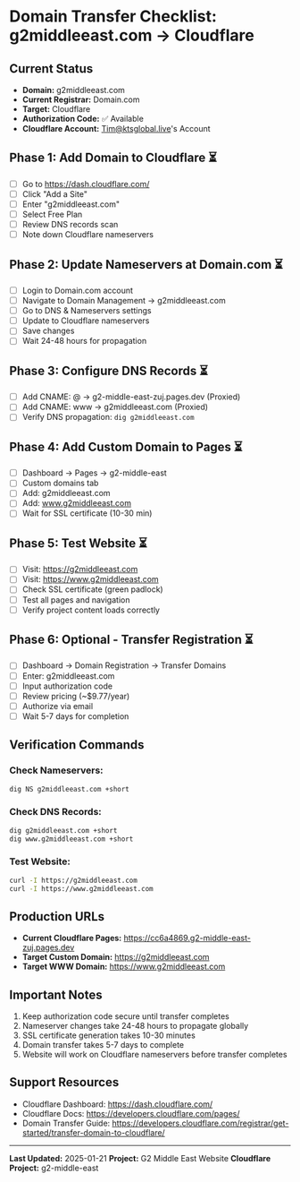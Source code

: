 # Domain Transfer Checklist: g2middleeast.com → Cloudflare

## Current Status
- **Domain:** g2middleeast.com
- **Current Registrar:** Domain.com
- **Target:** Cloudflare
- **Authorization Code:** ✅ Available
- **Cloudflare Account:** Tim@ktsglobal.live's Account

## Phase 1: Add Domain to Cloudflare ⏳
- [ ] Go to https://dash.cloudflare.com/
- [ ] Click "Add a Site"
- [ ] Enter "g2middleeast.com"
- [ ] Select Free Plan
- [ ] Review DNS records scan
- [ ] Note down Cloudflare nameservers

## Phase 2: Update Nameservers at Domain.com ⏳
- [ ] Login to Domain.com account
- [ ] Navigate to Domain Management → g2middleeast.com
- [ ] Go to DNS & Nameservers settings
- [ ] Update to Cloudflare nameservers
- [ ] Save changes
- [ ] Wait 24-48 hours for propagation

## Phase 3: Configure DNS Records ⏳
- [ ] Add CNAME: @ → g2-middle-east-zuj.pages.dev (Proxied)
- [ ] Add CNAME: www → g2middleeast.com (Proxied)
- [ ] Verify DNS propagation: `dig g2middleeast.com`

## Phase 4: Add Custom Domain to Pages ⏳
- [ ] Dashboard → Pages → g2-middle-east
- [ ] Custom domains tab
- [ ] Add: g2middleeast.com
- [ ] Add: www.g2middleeast.com
- [ ] Wait for SSL certificate (10-30 min)

## Phase 5: Test Website ⏳
- [ ] Visit: https://g2middleeast.com
- [ ] Visit: https://www.g2middleeast.com
- [ ] Check SSL certificate (green padlock)
- [ ] Test all pages and navigation
- [ ] Verify project content loads correctly

## Phase 6: Optional - Transfer Registration ⏳
- [ ] Dashboard → Domain Registration → Transfer Domains
- [ ] Enter: g2middleeast.com
- [ ] Input authorization code
- [ ] Review pricing (~$9.77/year)
- [ ] Authorize via email
- [ ] Wait 5-7 days for completion

## Verification Commands

### Check Nameservers:
```bash
dig NS g2middleeast.com +short
```

### Check DNS Records:
```bash
dig g2middleeast.com +short
dig www.g2middleeast.com +short
```

### Test Website:
```bash
curl -I https://g2middleeast.com
curl -I https://www.g2middleeast.com
```

## Production URLs
- **Current Cloudflare Pages:** https://cc6a4869.g2-middle-east-zuj.pages.dev
- **Target Custom Domain:** https://g2middleeast.com
- **Target WWW Domain:** https://www.g2middleeast.com

## Important Notes
1. Keep authorization code secure until transfer completes
2. Nameserver changes take 24-48 hours to propagate globally
3. SSL certificate generation takes 10-30 minutes
4. Domain transfer takes 5-7 days to complete
5. Website will work on Cloudflare nameservers before transfer completes

## Support Resources
- Cloudflare Dashboard: https://dash.cloudflare.com/
- Cloudflare Docs: https://developers.cloudflare.com/pages/
- Domain Transfer Guide: https://developers.cloudflare.com/registrar/get-started/transfer-domain-to-cloudflare/

---
**Last Updated:** 2025-01-21
**Project:** G2 Middle East Website
**Cloudflare Project:** g2-middle-east
